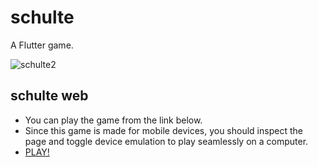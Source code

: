 # schulte
A Flutter game.

![schulte2](https://user-images.githubusercontent.com/22797313/131722279-73c0ba42-6d36-45ce-a96c-86616278b94b.png)

## schulte web
- You can play the game from the link below.
- Since this game is made for mobile devices, you should inspect the page and toggle device emulation to play seamlessly on a computer.
- [PLAY!](https://schultegame.netlify.app/)

